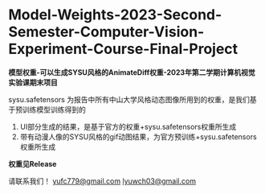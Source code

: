 # Model-Weights-2023-Second-Semester-Computer-Vision-Experiment-Course-Final-Project
**模型权重-可以生成SYSU风格的AnimateDiff权重-2023年第二学期计算机视觉实验课期末项目**

sysu.safetensors 为报告中所有中山大学风格动态图像所用到的权重，是我们基于预训练模型训练得到的

1. UI部分生成的结果，是基于官方的权重+sysu.safetensors权重所生成
2. 带有动漫人像的SYSU风格的gif动图结果，为官方预训练+sysu.safetensors权重所生成

**权重见Release**

请联系我们！
yufc779@gmail.com
lyuwch03@gmail.com


